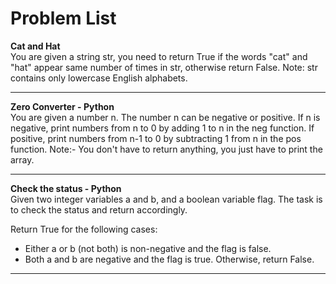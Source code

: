 # Problem List

**Cat and Hat**
<br>
You are given a string str, you need to return True if  the words "cat" and "hat" appear same number of times in str, otherwise return False.
Note: str contains only lowercase English alphabets.

---
**Zero Converter - Python**
<br>
You are given a number n. The number n can be negative or positive. If n is negative, print numbers from n to 0 by adding 1 to n in the neg function. If positive, print numbers from n-1 to 0 by subtracting 1 from n in the pos function.
Note:- You don't have to return anything, you just have to print the array.

---

**Check the status - Python**
<br>
Given two integer variables a and b, and a boolean variable flag. The task is to check the status and return accordingly.

Return True for the following cases:
- Either a or b (not both) is non-negative and the flag is false.
- Both a and b are negative and the flag is true.
Otherwise, return False.

---
